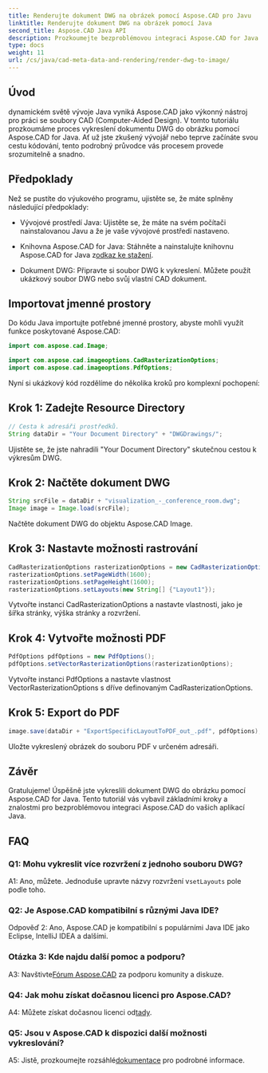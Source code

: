 ```yaml
---
title: Renderujte dokument DWG na obrázek pomocí Aspose.CAD pro Javu
linktitle: Renderujte dokument DWG na obrázek pomocí Java
second_title: Aspose.CAD Java API
description: Prozkoumejte bezproblémovou integraci Aspose.CAD for Java při vykreslování dokumentů DWG na obrázky. Pro efektivní výsledky postupujte podle našeho podrobného průvodce.
type: docs
weight: 11
url: /cs/java/cad-meta-data-and-rendering/render-dwg-to-image/
---
```

## Úvod

dynamickém světě vývoje Java vyniká Aspose.CAD jako výkonný nástroj pro práci se soubory CAD (Computer-Aided Design). V tomto tutoriálu prozkoumáme proces vykreslení dokumentu DWG do obrázku pomocí Aspose.CAD for Java. Ať už jste zkušený vývojář nebo teprve začínáte svou cestu kódování, tento podrobný průvodce vás procesem provede srozumitelně a snadno.

## Předpoklady

Než se pustíte do výukového programu, ujistěte se, že máte splněny následující předpoklady:

- Vývojové prostředí Java: Ujistěte se, že máte na svém počítači nainstalovanou Javu a že je vaše vývojové prostředí nastaveno.

-  Knihovna Aspose.CAD for Java: Stáhněte a nainstalujte knihovnu Aspose.CAD for Java z[odkaz ke stažení](https://releases.aspose.com/cad/java/).

- Dokument DWG: Připravte si soubor DWG k vykreslení. Můžete použít ukázkový soubor DWG nebo svůj vlastní CAD dokument.

## Importovat jmenné prostory

Do kódu Java importujte potřebné jmenné prostory, abyste mohli využít funkce poskytované Aspose.CAD:

```java
import com.aspose.cad.Image;

import com.aspose.cad.imageoptions.CadRasterizationOptions;
import com.aspose.cad.imageoptions.PdfOptions;
```

Nyní si ukázkový kód rozdělíme do několika kroků pro komplexní pochopení:

## Krok 1: Zadejte Resource Directory

```java
// Cesta k adresáři prostředků.
String dataDir = "Your Document Directory" + "DWGDrawings/";
```

Ujistěte se, že jste nahradili "Your Document Directory" skutečnou cestou k výkresům DWG.

## Krok 2: Načtěte dokument DWG

```java
String srcFile = dataDir + "visualization_-_conference_room.dwg";
Image image = Image.load(srcFile);
```

Načtěte dokument DWG do objektu Aspose.CAD Image.

## Krok 3: Nastavte možnosti rastrování

```java
CadRasterizationOptions rasterizationOptions = new CadRasterizationOptions();
rasterizationOptions.setPageWidth(1600);
rasterizationOptions.setPageHeight(1600);
rasterizationOptions.setLayouts(new String[] {"Layout1"});
```

Vytvořte instanci CadRasterizationOptions a nastavte vlastnosti, jako je šířka stránky, výška stránky a rozvržení.

## Krok 4: Vytvořte možnosti PDF

```java
PdfOptions pdfOptions = new PdfOptions();
pdfOptions.setVectorRasterizationOptions(rasterizationOptions);
```

Vytvořte instanci PdfOptions a nastavte vlastnost VectorRasterizationOptions s dříve definovaným CadRasterizationOptions.

## Krok 5: Export do PDF

```java
image.save(dataDir + "ExportSpecificLayoutToPDF_out_.pdf", pdfOptions);
```

Uložte vykreslený obrázek do souboru PDF v určeném adresáři.

## Závěr

Gratulujeme! Úspěšně jste vykreslili dokument DWG do obrázku pomocí Aspose.CAD for Java. Tento tutoriál vás vybavil základními kroky a znalostmi pro bezproblémovou integraci Aspose.CAD do vašich aplikací Java.

## FAQ

### Q1: Mohu vykreslit více rozvržení z jednoho souboru DWG?

 A1: Ano, můžete. Jednoduše upravte názvy rozvržení v`setLayouts` pole podle toho.

### Q2: Je Aspose.CAD kompatibilní s různými Java IDE?

Odpověď 2: Ano, Aspose.CAD je kompatibilní s populárními Java IDE jako Eclipse, IntelliJ IDEA a dalšími.

### Otázka 3: Kde najdu další pomoc a podporu?

 A3: Navštivte[Fórum Aspose.CAD](https://forum.aspose.com/c/cad/19) za podporu komunity a diskuze.

### Q4: Jak mohu získat dočasnou licenci pro Aspose.CAD?

 A4: Můžete získat dočasnou licenci od[tady](https://purchase.aspose.com/temporary-license/).

### Q5: Jsou v Aspose.CAD k dispozici další možnosti vykreslování?

 A5: Jistě, prozkoumejte rozsáhlé[dokumentace](https://reference.aspose.com/cad/java/) pro podrobné informace.